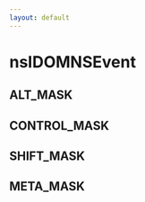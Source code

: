 ```yaml
---
layout: default
---
```


# nsIDOMNSEvent #

## ALT_MASK ##

## CONTROL_MASK ##

## SHIFT_MASK ##

## META_MASK ##
